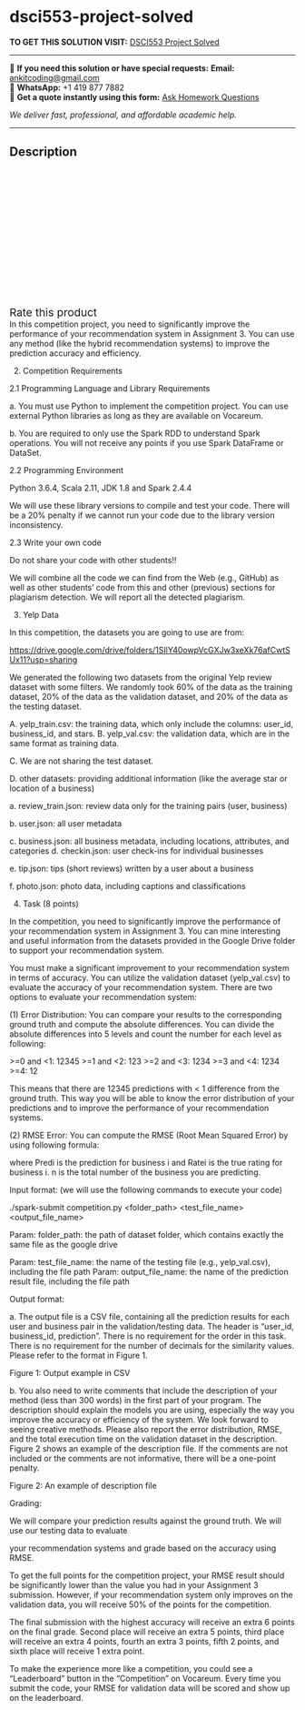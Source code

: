 # dsci553-project-solved
**TO GET THIS SOLUTION VISIT:** [DSCI553 Project Solved](https://www.ankitcodinghub.com/product/dsci553-project-solved/)


---

📩 **If you need this solution or have special requests:** **Email:** ankitcoding@gmail.com  
📱 **WhatsApp:** +1 419 877 7882  
📄 **Get a quote instantly using this form:** [Ask Homework Questions](https://www.ankitcodinghub.com/services/ask-homework-questions/)

*We deliver fast, professional, and affordable academic help.*

---

<h2>Description</h2>



<div class="kk-star-ratings kksr-auto kksr-align-center kksr-valign-top" data-payload="{&quot;align&quot;:&quot;center&quot;,&quot;id&quot;:&quot;96086&quot;,&quot;slug&quot;:&quot;default&quot;,&quot;valign&quot;:&quot;top&quot;,&quot;ignore&quot;:&quot;&quot;,&quot;reference&quot;:&quot;auto&quot;,&quot;class&quot;:&quot;&quot;,&quot;count&quot;:&quot;0&quot;,&quot;legendonly&quot;:&quot;&quot;,&quot;readonly&quot;:&quot;&quot;,&quot;score&quot;:&quot;0&quot;,&quot;starsonly&quot;:&quot;&quot;,&quot;best&quot;:&quot;5&quot;,&quot;gap&quot;:&quot;4&quot;,&quot;greet&quot;:&quot;Rate this product&quot;,&quot;legend&quot;:&quot;0\/5 - (0 votes)&quot;,&quot;size&quot;:&quot;24&quot;,&quot;title&quot;:&quot;DSCI553 Project  Solved&quot;,&quot;width&quot;:&quot;0&quot;,&quot;_legend&quot;:&quot;{score}\/{best} - ({count} {votes})&quot;,&quot;font_factor&quot;:&quot;1.25&quot;}">

<div class="kksr-stars">

<div class="kksr-stars-inactive">
            <div class="kksr-star" data-star="1" style="padding-right: 4px">


<div class="kksr-icon" style="width: 24px; height: 24px;"></div>
        </div>
            <div class="kksr-star" data-star="2" style="padding-right: 4px">


<div class="kksr-icon" style="width: 24px; height: 24px;"></div>
        </div>
            <div class="kksr-star" data-star="3" style="padding-right: 4px">


<div class="kksr-icon" style="width: 24px; height: 24px;"></div>
        </div>
            <div class="kksr-star" data-star="4" style="padding-right: 4px">


<div class="kksr-icon" style="width: 24px; height: 24px;"></div>
        </div>
            <div class="kksr-star" data-star="5" style="padding-right: 4px">


<div class="kksr-icon" style="width: 24px; height: 24px;"></div>
        </div>
    </div>

<div class="kksr-stars-active" style="width: 0px;">
            <div class="kksr-star" style="padding-right: 4px">


<div class="kksr-icon" style="width: 24px; height: 24px;"></div>
        </div>
            <div class="kksr-star" style="padding-right: 4px">


<div class="kksr-icon" style="width: 24px; height: 24px;"></div>
        </div>
            <div class="kksr-star" style="padding-right: 4px">


<div class="kksr-icon" style="width: 24px; height: 24px;"></div>
        </div>
            <div class="kksr-star" style="padding-right: 4px">


<div class="kksr-icon" style="width: 24px; height: 24px;"></div>
        </div>
            <div class="kksr-star" style="padding-right: 4px">


<div class="kksr-icon" style="width: 24px; height: 24px;"></div>
        </div>
    </div>
</div>


<div class="kksr-legend" style="font-size: 19.2px;">
            <span class="kksr-muted">Rate this product</span>
    </div>
    </div>
<div class="page" title="Page 1">
<div class="layoutArea">
<div class="column">
In this competition project, you need to significantly improve the performance of your recommendation system in Assignment 3. You can use any method (like the hybrid recommendation systems) to improve the prediction accuracy and efficiency.

2. Competition Requirements

2.1 Programming Language and Library Requirements

a. You must use Python to implement the competition project. You can use external Python libraries as long as they are available on Vocareum.

b. You are required to only use the Spark RDD to understand Spark operations. You will not receive any points if you use Spark DataFrame or DataSet.

2.2 Programming Environment

Python 3.6.4, Scala 2.11, JDK 1.8 and Spark 2.4.4

We will use these library versions to compile and test your code. There will be a 20% penalty if we cannot run your code due to the library version inconsistency.

2.3 Write your own code

Do not share your code with other students!!

We will combine all the code we can find from the Web (e.g., GitHub) as well as other students’ code from this and other (previous) sections for plagiarism detection. We will report all the detected plagiarism.

3. Yelp Data

In this competition, the datasets you are going to use are from:

https://drive.google.com/drive/folders/1SIlY40owpVcGXJw3xeXk76afCwtSUx11?usp=sharing

We generated the following two datasets from the original Yelp review dataset with some filters. We randomly took 60% of the data as the training dataset, 20% of the data as the validation dataset, and 20% of the data as the testing dataset.

A. yelp_train.csv: the training data, which only include the columns: user_id, business_id, and stars. B. yelp_val.csv: the validation data, which are in the same format as training data.

</div>
</div>
</div>
<div class="page" title="Page 2">
<div class="layoutArea">
<div class="column">
C. We are not sharing the test dataset.

D. other datasets: providing additional information (like the average star or location of a business)

a. review_train.json: review data only for the training pairs (user, business)

b. user.json: all user metadata

c. business.json: all business metadata, including locations, attributes, and categories d. checkin.json: user check-ins for individual businesses

e. tip.json: tips (short reviews) written by a user about a business

f. photo.json: photo data, including captions and classifications

4. Task (8 points)

In the competition, you need to significantly improve the performance of your recommendation system in Assignment 3. You can mine interesting and useful information from the datasets provided in the Google Drive folder to support your recommendation system.

You must make a significant improvement to your recommendation system in terms of accuracy. You can utilize the validation dataset (yelp_val.csv) to evaluate the accuracy of your recommendation system. There are two options to evaluate your recommendation system:

(1) Error Distribution: You can compare your results to the corresponding ground truth and compute the absolute differences. You can divide the absolute differences into 5 levels and count the number for each level as following:

&gt;=0 and &lt;1: 12345 &gt;=1 and &lt;2: 123 &gt;=2 and &lt;3: 1234 &gt;=3 and &lt;4: 1234 &gt;=4: 12

This means that there are 12345 predictions with &lt; 1 difference from the ground truth. This way you will be able to know the error distribution of your predictions and to improve the performance of your recommendation systems.

(2) RMSE Error: You can compute the RMSE (Root Mean Squared Error) by using following formula:

where Predi is the prediction for business i and Ratei is the true rating for business i. n is the total number of the business you are predicting.

Input format: (we will use the following commands to execute your code)

./spark-submit competition.py &lt;folder_path&gt; &lt;test_file_name&gt; &lt;output_file_name&gt;

Param: folder_path: the path of dataset folder, which contains exactly the same file as the google drive

</div>
</div>
</div>
<div class="page" title="Page 3">
<div class="layoutArea">
<div class="column">
Param: test_file_name: the name of the testing file (e.g., yelp_val.csv), including the file path Param: output_file_name: the name of the prediction result file, including the file path

Output format:

a. The output file is a CSV file, containing all the prediction results for each user and business pair in the validation/testing data. The header is “user_id, business_id, prediction”. There is no requirement for the order in this task. There is no requirement for the number of decimals for the similarity values. Please refer to the format in Figure 1.

Figure 1: Output example in CSV

b. You also need to write comments that include the description of your method (less than 300 words) in the first part of your program. The description should explain the models you are using, especially the way you improve the accuracy or efficiency of the system. We look forward to seeing creative methods. Please also report the error distribution, RMSE, and the total execution time on the validation dataset in the description. Figure 2 shows an example of the description file. If the comments are not included or the comments are not informative, there will be a one-point penalty.

Figure 2: An example of description file

Grading:

We will compare your prediction results against the ground truth. We will use our testing data to evaluate

your recommendation systems and grade based on the accuracy using RMSE.

To get the full points for the competition project, your RMSE result should be significantly lower than the value you had in your Assignment 3 submission. However, if your recommendation system only improves on the validation data, you will receive 50% of the points for the competition.

</div>
</div>
</div>
<div class="page" title="Page 4">
<div class="layoutArea">
<div class="column">
The final submission with the highest accuracy will receive an extra 6 points on the final grade. Second place will receive an extra 5 points, third place will receive an extra 4 points, fourth an extra 3 points, fifth 2 points, and sixth place will receive 1 extra point.

To make the experience more like a competition, you could see a “Leaderboard” button in the “Competition” on Vocareum. Every time you submit the code, your RMSE for validation data will be scored and show up on the leaderboard.

</div>
</div>
</div>
